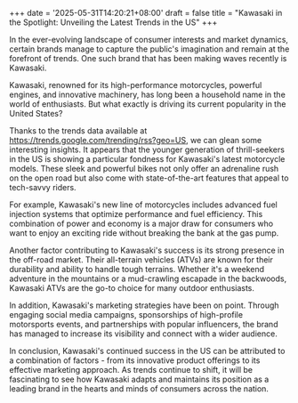 +++
date = '2025-05-31T14:20:21+08:00'
draft = false
title = "Kawasaki in the Spotlight: Unveiling the Latest Trends in the US"
+++

In the ever-evolving landscape of consumer interests and market dynamics, certain brands manage to capture the public's imagination and remain at the forefront of trends. One such brand that has been making waves recently is Kawasaki.

Kawasaki, renowned for its high-performance motorcycles, powerful engines, and innovative machinery, has long been a household name in the world of enthusiasts. But what exactly is driving its current popularity in the United States?

Thanks to the trends data available at https://trends.google.com/trending/rss?geo=US, we can glean some interesting insights. It appears that the younger generation of thrill-seekers in the US is showing a particular fondness for Kawasaki's latest motorcycle models. These sleek and powerful bikes not only offer an adrenaline rush on the open road but also come with state-of-the-art features that appeal to tech-savvy riders.

For example, Kawasaki's new line of motorcycles includes advanced fuel injection systems that optimize performance and fuel efficiency. This combination of power and economy is a major draw for consumers who want to enjoy an exciting ride without breaking the bank at the gas pump.

Another factor contributing to Kawasaki's success is its strong presence in the off-road market. Their all-terrain vehicles (ATVs) are known for their durability and ability to handle tough terrains. Whether it's a weekend adventure in the mountains or a mud-crawling escapade in the backwoods, Kawasaki ATVs are the go-to choice for many outdoor enthusiasts.

In addition, Kawasaki's marketing strategies have been on point. Through engaging social media campaigns, sponsorships of high-profile motorsports events, and partnerships with popular influencers, the brand has managed to increase its visibility and connect with a wider audience.

In conclusion, Kawasaki's continued success in the US can be attributed to a combination of factors - from its innovative product offerings to its effective marketing approach. As trends continue to shift, it will be fascinating to see how Kawasaki adapts and maintains its position as a leading brand in the hearts and minds of consumers across the nation.